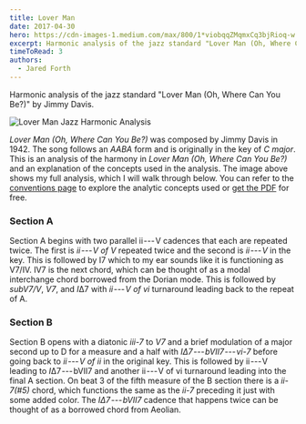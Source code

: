```yaml
---
title: Lover Man
date: 2017-04-30
hero: https://cdn-images-1.medium.com/max/800/1*viobqqZMqmxCq3bjRioq-w.png
excerpt: Harmonic analysis of the jazz standard "Lover Man (Oh, Where Can You Be?)" by Jimmy Davis.
timeToRead: 3
authors:
  - Jared Forth
---
```


Harmonic analysis of the jazz standard "Lover Man (Oh, Where Can You Be?)" by Jimmy Davis.

<!--more-->

![Lover Man Jazz Harmonic Analysis](https://cdn-images-1.medium.com/max/800/1*viobqqZMqmxCq3bjRioq-w.png)


*Lover Man (Oh, Where Can You Be?)* was composed by Jimmy Davis in 1942. The song follows an *AABA* form and is originally in the key of *C major*. This is an analysis of the harmony in *Lover Man (Oh, Where Can You Be?)* and an explanation of the concepts used in the analysis. The image above shows my full analysis, which I will walk through below. You can refer to the [conventions page](https://jazztheory.co/conventions-theory/) to explore the analytic concepts used or [get the PDF](https://jaredforth.gumroad.com/l/lover-man) for free.

### Section A

Section A begins with two parallel ii --- V cadences that each are repeated twice. The first is *ii --- V of V* repeated twice and the second is *ii --- V* in the key. This is followed by I7 which to my ear sounds like it is functioning as V7/IV. IV7 is the next chord, which can be thought of as a modal interchange chord borrowed from the Dorian mode. This is followed by *subV7/V*, *V7*, and *I*Δ7 with *ii --- V of vi* turnaround leading back to the repeat of A.

### Section B

Section B opens with a diatonic *iii-7* to *V7* and a brief modulation of a major second up to D for a measure and a half with *IΔ7 --- bVII7 --- vi-7* before going back to *ii --- V of ii* in the original key. This is followed by ii --- V leading to *I*Δ7 --- bVII7 and another ii --- V of vi turnaround leading into the final A section. On beat 3 of the fifth measure of the B section there is a *ii-7(#5)* chord, which functions the same as the *ii-7* preceding it just with some added color. The *IΔ7 --- bVII7* cadence that happens twice can be thought of as a borrowed chord from Aeolian. 
